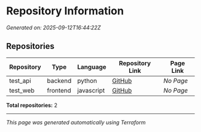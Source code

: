 # Repository Information

*Generated on: 2025-09-12T16:44:22Z*

## Repositories

| Repository | Type | Language | Repository Link | Page Link |
|------------|------|----------|-----------------|-----------|
| test_api | backend | python | [GitHub](https://github.com/elvislittle/test_api-repo) | *No Page*|
| test_web | frontend | javascript | [GitHub](https://github.com/elvislittle/test_web-repo) | *No Page*|

**Total repositories:** 2

---
*This page was generated automatically using Terraform*
